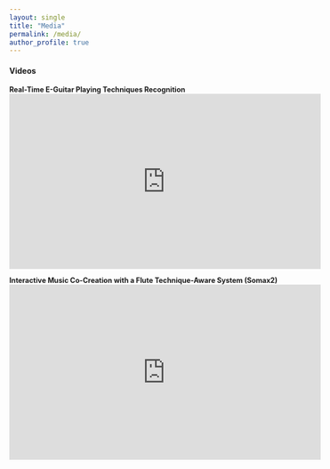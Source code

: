 ```yaml
---
layout: single
title: "Media"
permalink: /media/
author_profile: true
---
```


<h4>Videos</h4>

<p style="font-size: 90%;">
<b>Real-Time E-Guitar Playing Techniques Recognition</b><br>
<iframe width="560" height="315" src="https://www.youtube.com/embed/PFiWNnOd-vg" frameborder="0" allowfullscreen></iframe>
</p>

<p style="font-size: 90%;">
<b>Interactive Music Co-Creation with a Flute Technique-Aware System (Somax2)</b><br>
<iframe width="560" height="315" src="https://www.youtube.com/embed/OzNZkECfB7c" frameborder="0" allowfullscreen></iframe>
</p>

<!-- Ajoutez d'autres années ou catégories si besoin --> 